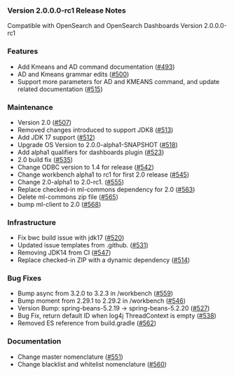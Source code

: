 ### Version 2.0.0.0-rc1 Release Notes
Compatible with OpenSearch and OpenSearch Dashboards Version 2.0.0.0-rc1

### Features
* Add Kmeans and AD command documentation ([#493](https://github.com/opensearch-project/sql/pull/493))
* AD and Kmeans grammar edits ([#500](https://github.com/opensearch-project/sql/pull/500))
* Support more parameters for AD and KMEANS command, and update related documentation ([#515](https://github.com/opensearch-project/sql/pull/515))

### Maintenance
* Version 2.0 ([#507](https://github.com/opensearch-project/sql/pull/507))
* Removed changes introduced to support JDK8 ([#513](https://github.com/opensearch-project/sql/pull/513))
* Add JDK 17 support ([#512](https://github.com/opensearch-project/sql/pull/512))
* Upgrade OS Version to 2.0.0-alpha1-SNAPSHOT ([#518](https://github.com/opensearch-project/sql/pull/518))
* Add alpha1 qualifiers for dashboards plugin ([#523](https://github.com/opensearch-project/sql/pull/523))
* 2.0 build fix ([#535](https://github.com/opensearch-project/sql/pull/535))
* Change ODBC version to 1.4 for release ([#542](https://github.com/opensearch-project/sql/pull/542))
* Change workbench alpha1 to rc1 for first 2.0 release ([#545](https://github.com/opensearch-project/sql/pull/545))
* Change 2.0-alpha1 to 2.0-rc1. ([#555](https://github.com/opensearch-project/sql/pull/555))
* Replace checked-in ml-commons dependency for 2.0 ([#563](https://github.com/opensearch-project/sql/pull/563))
* Delete ml-commons zip file ([#565](https://github.com/opensearch-project/sql/pull/565))
* bump ml-client to 2.0 ([#568](https://github.com/opensearch-project/sql/pull/568))

### Infrastructure
* Fix bwc build issue with jdk17 ([#520](https://github.com/opensearch-project/sql/pull/520))
* Updated issue templates from .github. ([#531](https://github.com/opensearch-project/sql/pull/531))
* Removing JDK14 from CI ([#547](https://github.com/opensearch-project/sql/pull/547))
* Replace checked-in ZIP with a dynamic dependency ([#514](https://github.com/opensearch-project/sql/pull/514))

### Bug Fixes
* Bump async from 3.2.0 to 3.2.3 in /workbench ([#559](https://github.com/opensearch-project/sql/pull/559))
* Bump moment from 2.29.1 to 2.29.2 in /workbench ([#546](https://github.com/opensearch-project/sql/pull/546))
* Version Bump: spring-beans-5.2.19 -> spring-beans-5.2.20 ([#527](https://github.com/opensearch-project/sql/pull/527))
* Bug Fix, return default ID when log4j ThreadContext is empty ([#538](https://github.com/opensearch-project/sql/pull/538))
* Removed ES reference from build.gradle ([#562](https://github.com/opensearch-project/sql/pull/562))

### Documentation
* Change master nomenclature ([#551](https://github.com/opensearch-project/sql/pull/551))
* Change blacklist and whitelist nomenclature ([#560](https://github.com/opensearch-project/sql/pull/560))
